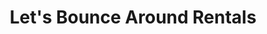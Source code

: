 ---
title: "Let's Bounce Around Rentals"
url: /coopersburg/lets-bounce-around-rentals/
shop: party
---